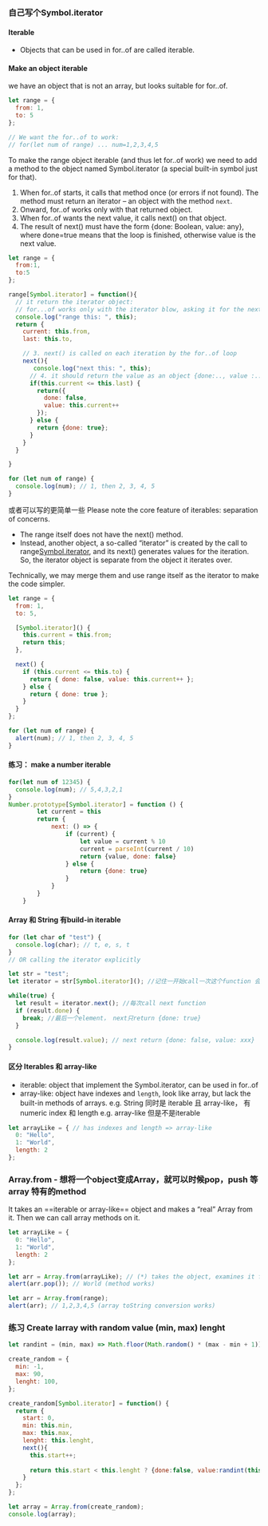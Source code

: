 ### 自己写个Symbol.iterator

#### Iterable 
- Objects that can be used in for..of are called iterable.


#### Make an object iterable
we have an object that is not an array, but looks suitable for for..of.

```js
let range = {
  from: 1,
  to: 5
};

// We want the for..of to work:
// for(let num of range) ... num=1,2,3,4,5
```

To make the range object iterable (and thus let for..of work) we need to add a method to the object named Symbol.iterator (a special built-in symbol just for that).

1. When for..of starts, it calls that method once (or errors if not found). The method must return an iterator – an object with the method `next`.
2. Onward, for..of works only with that returned object.
3. When for..of wants the next value, it calls next() on that object.
4. The result of next() must have the form {done: Boolean, value: any}, where done=true means that the loop is finished, otherwise value is the next value.

```js
let range = {
  from:1,
  to:5
};

range[Symbol.iterator] = function(){
  // it return the iterator object:
  // for...of works only with the iterator blow, asking it for the next value
  console.log("range this: ", this);
  return {
    current: this.from,
    last: this.to,

    // 3. next() is called on each iteration by the for..of loop
    next(){
       console.log("next this: ", this);
      // 4. it should return the value as an object {done:.., value :...}
      if(this.current <= this.last) {
        return({
          done: false,
          value: this.current++
        });
      } else {
        return {done: true};
      }
    }
  }

}

for (let num of range) {
  console.log(num); // 1, then 2, 3, 4, 5
}

```

或者可以写的更简单一些
Please note the core feature of iterables: separation of concerns.

- The range itself does not have the next() method.
- Instead, another object, a so-called “iterator” is created by the call to range[Symbol.iterator](), and its next() generates values for the iteration.
So, the iterator object is separate from the object it iterates over.

Technically, we may merge them and use range itself as the iterator to make the code simpler.

```js
let range = {
  from: 1,
  to: 5,

  [Symbol.iterator]() {
    this.current = this.from;
    return this;
  },

  next() {
    if (this.current <= this.to) {
      return { done: false, value: this.current++ };
    } else {
      return { done: true };
    }
  }
};

for (let num of range) {
  alert(num); // 1, then 2, 3, 4, 5
}

```

#### 练习： make a number iterable 
```js
for(let num of 12345) {
  console.log(num); // 5,4,3,2,1
}
Number.prototype[Symbol.iterator] = function () {
        let current = this
        return {
            next: () => {
                if (current) {
                    let value = current % 10
                    current = parseInt(current / 10)
                    return {value, done: false}
                } else {
                    return {done: true}
                }
            }
        }
    }


```


#### Array 和 String 有build-in iterable
```js 
for (let char of "test") {
  console.log(char); // t, e, s, t
}
// OR calling the iterator explicitly 

let str = "test";
let iterator = str[Symbol.iterator](); //记住一开始call一次这个function 会return 一个带next 的object

while(true) {
  let result = iterator.next(); //每次call next function
  if (result.done) {
    break; //最后一个element， next只return {done: true}
  }

  console.log(result.value); // next return {done: false, value: xxx}
}


```

#### 区分 Iterables 和 array-like
- iterable: object that implement the Symbol.iterator, can be used in for..of
- array-like: object have indexes and `length`, look like array, but lack the built-in methods of arrays.
e.g. String 同时是 iterable 且 array-like， 有numeric index 和 length
e.g. array-like 但是不是iterable 

```js 
let arrayLike = { // has indexes and length => array-like
  0: "Hello",
  1: "World",
  length: 2
};
```

### Array.from - 想将一个object变成Array，就可以时候pop，push 等array 特有的method
It takes an ==iterable or array-like== object and makes a “real” Array from it. Then we can call array methods on it.
```js
let arrayLike = {
  0: "Hello",
  1: "World",
  length: 2
};

let arr = Array.from(arrayLike); // (*) takes the object, examines it for being an iterable or array-like, then makes a new array and copies all items to it.
alert(arr.pop()); // World (method works)

let arr = Array.from(range);
alert(arr); // 1,2,3,4,5 (array toString conversion works)
```

### 练习 Create larray with random value (min, max) lenght

```js
let randint = (min, max) => Math.floor(Math.random() * (max - min + 1)) + min;

create_random = {
  min: -1,
  max: 90,
  lenght: 100,
};

create_random[Symbol.iterator] = function() {
  return {
    start: 0,
    min: this.min,
    max: this.max,
    lenght: this.lenght,
    next(){
      this.start++;
      
      return this.start < this.lenght ? {done:false, value:randint(this.min, this.max)} : {done:true};
    }
  };
};

let array = Array.from(create_random);
console.log(array);

```